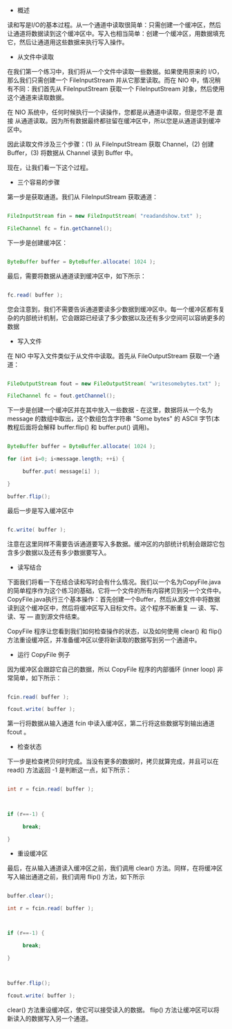 * 概述
读和写是I/O的基本过程。从一个通道中读取很简单：只需创建一个缓冲区，然后让通道将数据读到这个缓冲区中。写入也相当简单：创建一个缓冲区，用数据填充它，然后让通道用这些数据来执行写入操作。
* 从文件中读取
在我们第一个练习中，我们将从一个文件中读取一些数据。如果使用原来的 I/O，那么我们只需创建一个 FileInputStream 并从它那里读取。而在 NIO 中，情况稍有不同：我们首先从 FileInputStream 获取一个 FileInputStream 对象，然后使用这个通道来读取数据。
在 NIO 系统中，任何时候执行一个读操作，您都是从通道中读取，但是您不是 直接 从通道读取。因为所有数据最终都驻留在缓冲区中，所以您是从通道读到缓冲区中。
因此读取文件涉及三个步骤：(1) 从 FileInputStream 获取 Channel，(2) 创建 Buffer，(3) 将数据从 Channel 读到 Buffer 中。
现在，让我们看一下这个过程。
* 三个容易的步骤
第一步是获取通道。我们从 FileInputStream 获取通道：
```java  
FileInputStream fin = new FileInputStream( "readandshow.txt" );
FileChannel fc = fin.getChannel();
```
下一步是创建缓冲区：
```java  
ByteBuffer buffer = ByteBuffer.allocate( 1024 );
```
最后，需要将数据从通道读到缓冲区中，如下所示：
```java  
fc.read( buffer );
```
您会注意到，我们不需要告诉通道要读多少数据到缓冲区中。每一个缓冲区都有复杂的内部统计机制，它会跟踪已经读了多少数据以及还有多少空间可以容纳更多的数据
* 写入文件
在 NIO 中写入文件类似于从文件中读取。首先从 FileOutputStream 获取一个通道：
```java  
FileOutputStream fout = new FileOutputStream( "writesomebytes.txt" );
FileChannel fc = fout.getChannel();
```
下一步是创建一个缓冲区并在其中放入一些数据 - 在这里，数据将从一个名为 message 的数组中取出，这个数组包含字符串 "Some bytes" 的 ASCII 字节(本教程后面将会解释 buffer.flip() 和 buffer.put() 调用)。
```java  
ByteBuffer buffer = ByteBuffer.allocate( 1024 );
for (int i=0; i<message.length; ++i) {
     buffer.put( message[i] );
}
buffer.flip();
```
最后一步是写入缓冲区中
```java  
fc.write( buffer );
```
注意在这里同样不需要告诉通道要写入多数据。缓冲区的内部统计机制会跟踪它包含多少数据以及还有多少数据要写入。
* 读写结合
下面我们将看一下在结合读和写时会有什么情况。我们以一个名为CopyFile.java的简单程序作为这个练习的基础，它将一个文件的所有内容拷贝到另一个文件中。CopyFile.java执行三个基本操作：首先创建一个Buffer，然后从源文件中将数据读到这个缓冲区中，然后将缓冲区写入目标文件。这个程序不断重复 ― 读、写、读、写 ― 直到源文件结束。
CopyFile 程序让您看到我们如何检查操作的状态，以及如何使用 clear() 和 flip() 方法重设缓冲区，并准备缓冲区以便将新读取的数据写到另一个通道中。
* 运行 CopyFile 例子
因为缓冲区会跟踪它自己的数据，所以 CopyFile 程序的内部循环 (inner loop) 非常简单，如下所示：
```java  
fcin.read( buffer );
fcout.write( buffer );
```
第一行将数据从输入通道 fcin 中读入缓冲区，第二行将这些数据写到输出通道 fcout 。
* 检查状态
下一步是检查拷贝何时完成。当没有更多的数据时，拷贝就算完成，并且可以在 read() 方法返回 -1 是判断这一点，如下所示：
```java  
int r = fcin.read( buffer );
 
if (r==-1) {
     break;
}
```
* 重设缓冲区
最后，在从输入通道读入缓冲区之前，我们调用 clear() 方法。同样，在将缓冲区写入输出通道之前，我们调用 flip() 方法，如下所示
```java  
buffer.clear();
int r = fcin.read( buffer );
 
if (r==-1) {
     break;
}
 
buffer.flip();
fcout.write( buffer );
```
clear() 方法重设缓冲区，使它可以接受读入的数据。 flip() 方法让缓冲区可以将新读入的数据写入另一个通道。
